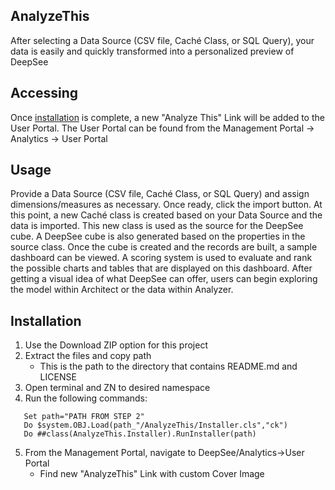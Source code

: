 [logo]: https://github.com/psteiwer/AnalyzeThis/blob/master/Assets/AnalyzeThis_BookCover.png "AnalyzeThis Cover Image"
## AnalyzeThis

<!--![alt text][logo]-->

After selecting a Data Source (CSV file, Caché Class, or SQL Query), your data is easily and quickly transformed into a personalized preview of DeepSee

## Accessing
Once <a href="#installation">installation</a> is complete, a new "Analyze This" Link will be added to the User Portal. The User Portal can be found from the Management Portal -> Analytics -> User Portal

## Usage
Provide a Data Source (CSV file, Caché Class, or SQL Query) and assign dimensions/measures as necessary. Once ready, click the import button. At this point, a new Caché class is created based on your Data Source and the data is imported. This new class is used as the source for the DeepSee cube. A DeepSee cube is also generated based on the properties in the source class. Once the cube is created and the records are built, a sample dashboard can be viewed. A scoring system is used to evaluate and rank the possible charts and tables that are displayed on this dashboard. After getting a visual idea of what DeepSee can offer, users can begin exploring the model within Architect or the data within Analyzer.

## Installation
1. Use the Download ZIP option for this project
2. Extract the files and copy path
   * This is the path to the directory that contains README.md and LICENSE
3. Open terminal and ZN to desired namespace
4. Run the following commands:
```
   Set path="PATH FROM STEP 2"
   Do $system.OBJ.Load(path_"/AnalyzeThis/Installer.cls","ck")
   Do ##class(AnalyzeThis.Installer).RunInstaller(path)
```
5. From the Management Portal, navigate to DeepSee/Analytics->User Portal
   * Find new "AnalyzeThis" Link with custom Cover Image
   
<!--![alt text][logo]-->
